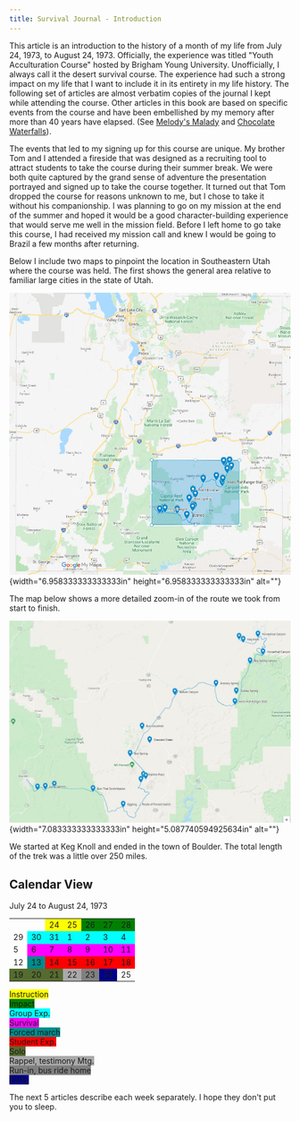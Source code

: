 ```yaml
---
title: Survival Journal - Introduction
---
```


This article is an introduction to the history of a month of my life
from July 24, 1973, to August 24, 1973. Officially, the experience was
titled "Youth Acculturation Course" hosted by Brigham Young University.
Unofficially, I always call it the desert survival course. The
experience had such a strong impact on my life that I want to include it
in its entirety in my life history. The following set of articles are
almost verbatim copies of the journal I kept while attending the course.
Other articles in this book are based on specific events from the course
and have been embellished by my memory after more than 40 years have
elapsed. (See [Melody's Malady](/stories/11_Melodys_Malady.html) and [Chocolate Waterfalls](/stories/12_Chocolate_Waterfalls.html)).

The events that led to my signing up for this course are unique. My
brother Tom and I attended a fireside that was designed as a recruiting
tool to attract students to take the course during their summer break.
We were both quite captured by the grand sense of adventure the
presentation portrayed and signed up to take the course together. It
turned out that Tom dropped the course for reasons unknown to me, but I
chose to take it without his companionship. I was planning to go on my
mission at the end of the summer and hoped it would be a good
character-building experience that would serve me well in the mission
field. Before I left home to go take this course, I had received my
mission call and knew I would be going to Brazil a few months after
returning.

Below I include two maps to pinpoint the location in Southeastern Utah
where the course was held. The first shows the general area relative to
familiar large cities in the state of Utah.

![](md/13_Survival_Journal_Introduction-media/media/image1.jpeg){width="6.958333333333333in"
height="6.958333333333333in" alt=""}

The map below shows a more detailed zoom-in of the route we took from
start to finish.

![](md/13_Survival_Journal_Introduction-media/media/image2.jpeg){width="7.083333333333333in"
height="5.087740594925634in" alt=""}

We started at Keg Knoll and ended in the town of Boulder. The total
length of the trek was a little over 250 miles.

## Calendar View
July 24 to August 24, 1973

<table><tbody>
  <tr>
    <td></td>
    <td></td>
    <td style="background: yellow">24</td>
    <td style="background: yellow">25</td>
    <td style="background: green">26</td>
    <td style="background: green">27</td>
    <td style="background: green">28</td>
  </tr>
  <tr>
    <td style="background: ">29</td>
    <td style="background: aqua">30</td>
    <td style="background: aqua">31</td>
    <td style="background: aqua">1</td>
    <td style="background: aqua">2</td>
    <td style="background: aqua">3</td>
    <td style="background: aqua">4</td>
  </tr>
  <tr>
    <td style="background: ">5</td>
    <td style="background: magenta">6</td>
    <td style="background: magenta">7</td>
    <td style="background: magenta">8</td>
    <td style="background: magenta">9</td>
    <td style="background: magenta">10</td>
    <td style="background: magenta">11</td>
  </tr>
  <tr>
    <td style="background:">12</td>
    <td style="background: darkcyan">13</td>
    <td style="background: red">14</td>
    <td style="background: red">15</td>
    <td style="background: red">16</td>
    <td style="background: red">17</td>
    <td style="background: red">18</td>
  </tr>
  <tr>
    <td style="background: darkolivegreen">19</td>
    <td style="background: darkolivegreen">20</td>
    <td style="background: darkolivegreen">21</td>
    <td style="background: darkgray">22</td>
    <td style="background: gray">23</td>
    <td style="background: darkblue">24</td>
    <td style="background: ">25</td>
  </tr>
</tbody></table>

<span style="background: yellow">Instruction</span><br>
<span style="background: green">Impact</span><br>
<span style="background: aqua">Group Exp.</span><br>
<span style="background: magenta">Survival</span><br>
<span style="background: darkcyan">Forced march</span><br>
<span style="background: red">Student Exp.</span><br>
<span style="background: darkolivegreen">Solo</span><br>
<span style="background: darkgray">Rappel, testimony Mtg.</span><br>
<span style="background: gray">Run-in, bus ride home</span><br>
<span style="background: darkblue">Party</span><br>

The next 5 articles describe each week separately. I hope they don't put
you to sleep.
